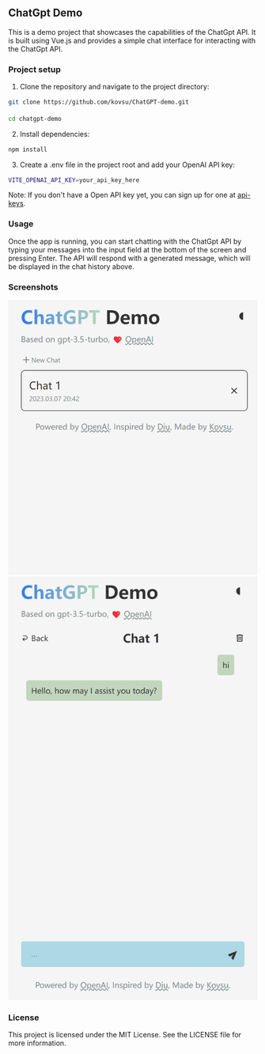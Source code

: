 ## ChatGpt Demo
This is a demo project that showcases the capabilities of the ChatGpt API. It is built using Vue.js and provides a simple chat interface for interacting with the ChatGpt API.

### Project setup

1. Clone the repository and navigate to the project directory:

```bash
git clone https://github.com/kovsu/ChatGPT-demo.git

cd chatgpt-demo
```

2. Install dependencies:

```bash
npm install
```

3. Create a .env file in the project root and add your OpenAI API key:

```bash
VITE_OPENAI_API_KEY=your_api_key_here
```

Note: If you don't have a Open API key yet, you can sign up for one at [api-keys](https://platform.openai.com/account/api-keys).


### Usage

Once the app is running, you can start chatting with the ChatGpt API by typing your messages into the input field at the bottom of the screen and pressing Enter. The API will respond with a generated message, which will be displayed in the chat history above.

### Screenshots
<img src="./screenshots/a.png" /> 
<img src="./screenshots/b.png" /> 


### License

This project is licensed under the MIT License. See the LICENSE file for more information.
